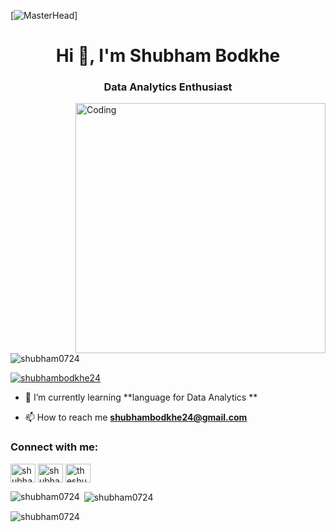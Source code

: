 [![MasterHead](https://newrelic.com/sites/default/files/2021-04/good-programmer-banner-final.jpg)]
<h1 align="center">Hi 👋, I'm Shubham Bodkhe</h1>
<h3 align="center">Data Analytics Enthusiast</h3>
<img align="right" alt="Coding" width="400" src="https://fizzymag.com/uploads/ckeditor/pictures/7977/content_web-scraping-05.gif">



<p align="left"> <img src="https://komarev.com/ghpvc/?username=shubham0724&label=Profile%20views&color=0e75b6&style=flat" alt="shubham0724" /> </p>

<p align="left"> <a href="https://twitter.com/shubhambodkhe24" target="blank"><img src="https://img.shields.io/twitter/follow/shubhambodkhe24?logo=twitter&style=for-the-badge" alt="shubhambodkhe24" /></a> </p>

- 🌱 I’m currently learning **language for Data Analytics **

- 📫 How to reach me **shubhambodkhe24@gmail.com**

<h3 align="left">Connect with me:</h3>
<p align="left">
<a href="https://twitter.com/shubhambodkhe24" target="blank"><img align="center" src="https://raw.githubusercontent.com/rahuldkjain/github-profile-readme-generator/master/src/images/icons/Social/twitter.svg" alt="shubhambodkhe24" height="30" width="40" /></a>
<a href="https://linkedin.com/in/shubham-bodkhe-551703216" target="blank"><img align="center" src="https://raw.githubusercontent.com/rahuldkjain/github-profile-readme-generator/master/src/images/icons/Social/linked-in-alt.svg" alt="shubham-bodkhe-551703216" height="30" width="40" /></a>
<a href="https://instagram.com/theshubhambodkhe" target="blank"><img align="center" src="https://raw.githubusercontent.com/rahuldkjain/github-profile-readme-generator/master/src/images/icons/Social/instagram.svg" alt="theshubhambodkhe" height="30" width="40" /></a>
</p>


<p><img align="left" src="https://github-readme-stats.vercel.app/api/top-langs?username=shubham0724&show_icons=true&locale=en&layout=compact" alt="shubham0724" /></p>

<p>&nbsp;<img align="center" src="https://github-readme-stats.vercel.app/api?username=shubham0724&show_icons=true&locale=en" alt="shubham0724" /></p>

<p><img align="center" src="https://github-readme-streak-stats.herokuapp.com/?user=shubham0724&" alt="shubham0724" /></p>
